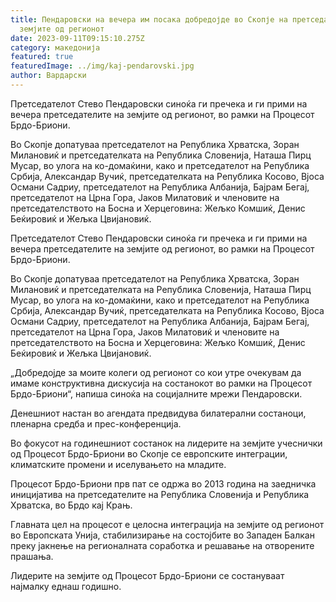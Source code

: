 ```yaml
---
title: Пендаровски на вечера им посака добредојде во Скопје на претседателите на
  земјите од регионот
date: 2023-09-11T09:15:10.275Z
category: македонија
featured: true
featuredImage: ../img/kaj-pendarovski.jpg
author: Вардарски
---
```

<!--StartFragment-->

Претседателот Стево Пендаровски синоќа ги пречека и ги прими на вечера претседателите на земјите од регионот, во рамки на Процесот Брдо-Бриони.

Во Скопје допатуваа претседателот на Република Хрватска, Зоран Милановиќ и претседателката на Република Словенија, Наташа Пирц Мусар, во улога на ко-домаќини, како и претседателот на Република Србија, Александар Вучиќ, претседателката на Република Косово, Вјоса Османи Садриу, претседателот на Република Албанија, Бајрам Бегај, претседателот на Црна Гора, Јаков Милатовиќ и членовите на претседателството на Босна и Херцеговина: Жељко Комшиќ, Денис Беќировиќ и Жељка Цвијановиќ.

<!--EndFragment--><!--StartFragment-->

Претседателот Стево Пендаровски синоќа ги пречека и ги прими на вечера претседателите на земјите од регионот, во рамки на Процесот Брдо-Бриони.

Во Скопје допатуваа претседателот на Република Хрватска, Зоран Милановиќ и претседателката на Република Словенија, Наташа Пирц Мусар, во улога на ко-домаќини, како и претседателот на Република Србија, Александар Вучиќ, претседателката на Република Косово, Вјоса Османи Садриу, претседателот на Република Албанија, Бајрам Бегај, претседателот на Црна Гора, Јаков Милатовиќ и членовите на претседателството на Босна и Херцеговина: Жељко Комшиќ, Денис Беќировиќ и Жељка Цвијановиќ.

„Добредојде за моите колеги од регионот со кои утре очекувам да имаме конструктивна дискусија на состанокот во рамки на Процесот Брдо-Бриони“, напиша синоќа на социјалните мрежи Пендаровски.

Денешниот настан во агендата предвидува билатерални состаноци, пленарна средба и прес-конференција.

Во фокусот на годинешниот состанок на лидерите на земјите учеснички од Процесот Брдо-Бриони во Скопје се европските интеграции, климатските промени и иселувањето на младите.

Процесот Брдо-Бриони прв пат се одржа во 2013 година на заедничка иницијатива на претседателите на Република Словенија и Република Хрватска, во Брдо кај Крањ.

Главната цел на процесот е целосна интеграција на земјите од регионот во Европската Унија, стабилизирање на состојбите во Западен Балкан преку јакнење на регионалната соработка и решавање на отворените прашања.

Лидерите на земјите од Процесот Брдо-Бриони се состануваат најмалку еднаш годишно.

<!--EndFragment-->